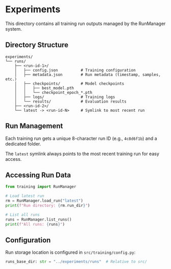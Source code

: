 # Experiments

This directory contains all training run outputs managed by the RunManager system.

## Directory Structure

```
experiments/
└── runs/
    ├── <run-id-1>/
    │   ├── config.json          # Training configuration
    │   ├── metadata.json        # Run metadata (timestamp, samples, etc.)
    │   ├── checkpoints/         # Model checkpoints
    │   │   ├── best_model.pth
    │   │   └── checkpoint_epoch_*.pth
    │   ├── logs/                # Training logs
    │   └── results/             # Evaluation results
    ├── <run-id-2>/
    └── latest -> <run-id-N>     # Symlink to most recent run
```

## Run Management

Each training run gets a unique 8-character run ID (e.g., `4c8d6f1b`) and a dedicated folder.

The `latest` symlink always points to the most recent training run for easy access.

## Accessing Run Data

```python
from training import RunManager

# Load latest run
rm = RunManager.load_run("latest")
print(f"Run directory: {rm.run_dir}")

# List all runs
runs = RunManager.list_runs()
print(f"All runs: {runs}")
```

## Configuration

Run storage location is configured in `src/training/config.py`:
```python
runs_base_dir: str = "../experiments/runs"  # Relative to src/
```
